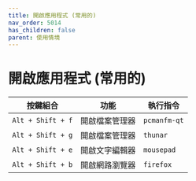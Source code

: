 ```yaml
---
title: 開啟應用程式 (常用的)
nav_order: 5014
has_children: false
parent: 使用情境
---
```



# 開啟應用程式 (常用的)

| 按鍵組合           | 功能         | 執行指令       |
| ----------------- | ----------- | ------------- |
| `Alt + Shift + f` | 開啟檔案管理器 | `pcmanfm-qt` |
| `Alt + Shift + g` | 開啟檔案管理器 | `thunar`     |
| `Alt + Shift + e` | 開啟文字編輯器 | `mousepad`   |
| `Alt + Shift + b` | 開啟網路瀏覽器 | `firefox`    |
